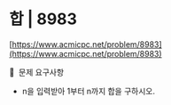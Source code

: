 # 합 | 8983

[https://www.acmicpc.net/problem/8983](https://www.acmicpc.net/problem/8983)

🙏  문제 요구사항

- n을 입력받아 1부터 n까지 합을 구하시오.